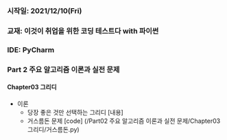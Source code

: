 ### 시작일: 2021/12/10(Fri)
### 교재: 이것이 취업을 위한 코딩 테스트다 with 파이썬
### IDE: PyCharm

### Part 2 주요 알고리즘 이론과 실전 문제

#### Chapter03 그리디

- 이론 
  - 당장 좋은 것만 선택하는 그리디 [내용]
  - 거스름돈 문제 [code] (/Part02 주요 알고리즘 이론과 실전 문제/Chapter03 그리디/거스름돈.py)